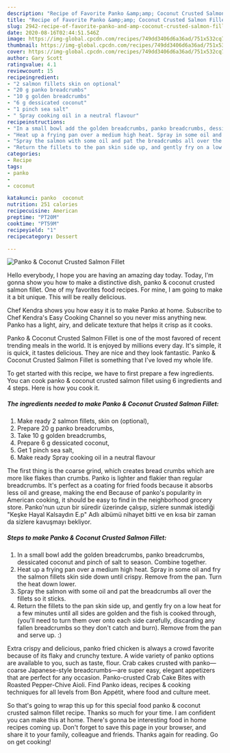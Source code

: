 ```yaml
---
description: "Recipe of Favorite Panko &amp;amp; Coconut Crusted Salmon Fillet"
title: "Recipe of Favorite Panko &amp;amp; Coconut Crusted Salmon Fillet"
slug: 2942-recipe-of-favorite-panko-and-amp-coconut-crusted-salmon-fillet
date: 2020-08-16T02:44:51.546Z
image: https://img-global.cpcdn.com/recipes/749dd3406d6a36ad/751x532cq70/panko-coconut-crusted-salmon-fillet-recipe-main-photo.jpg
thumbnail: https://img-global.cpcdn.com/recipes/749dd3406d6a36ad/751x532cq70/panko-coconut-crusted-salmon-fillet-recipe-main-photo.jpg
cover: https://img-global.cpcdn.com/recipes/749dd3406d6a36ad/751x532cq70/panko-coconut-crusted-salmon-fillet-recipe-main-photo.jpg
author: Gary Scott
ratingvalue: 4.1
reviewcount: 15
recipeingredient:
- "2 salmon fillets skin on optional"
- "20 g panko breadcrumbs"
- "10 g golden breadcrumbs"
- "6 g dessicated coconut"
- "1 pinch sea salt"
- " Spray cooking oil in a neutral flavour"
recipeinstructions:
- "In a small bowl add the golden breadcrumbs, panko breadcrumbs, dessicated coconut and pinch of salt to season. Combine together."
- "Heat up a frying pan over a medium high heat. Spray in some oil and fry the salmon fillets skin side down until crispy. Remove from the pan. Turn the heat down lower."
- "Spray the salmon with some oil and pat the breadcrumbs all over the fillets so it sticks."
- "Return the fillets to the pan skin side up, and gently fry on a low heat for a few minutes until all sides are golden and the fish is cooked through, (you&#39;ll need to turn them over onto each side carefully, discarding any fallen breadcrumbs so they don&#39;t catch and burn). Remove from the pan and serve up. :)"
categories:
- Recipe
tags:
- panko
- 
- coconut

katakunci: panko  coconut 
nutrition: 251 calories
recipecuisine: American
preptime: "PT20M"
cooktime: "PT59M"
recipeyield: "1"
recipecategory: Dessert

---
```



![Panko &amp; Coconut Crusted Salmon Fillet](https://img-global.cpcdn.com/recipes/749dd3406d6a36ad/751x532cq70/panko-coconut-crusted-salmon-fillet-recipe-main-photo.jpg)

Hello everybody, I hope you are having an amazing day today. Today, I'm gonna show you how to make a distinctive dish, panko &amp; coconut crusted salmon fillet. One of my favorites food recipes. For mine, I am going to make it a bit unique. This will be really delicious.

Chef Kendra shows you how easy it is to make Panko at home. Subscribe to Chef Kendra&#39;s Easy Cooking Channel so you never miss anything new. Panko has a light, airy, and delicate texture that helps it crisp as it cooks.

Panko &amp; Coconut Crusted Salmon Fillet is one of the most favored of recent trending meals in the world. It is enjoyed by millions every day. It's simple, it is quick, it tastes delicious. They are nice and they look fantastic. Panko &amp; Coconut Crusted Salmon Fillet is something that I've loved my whole life.


To get started with this recipe, we have to first prepare a few ingredients. You can cook panko &amp; coconut crusted salmon fillet using 6 ingredients and 4 steps. Here is how you cook it.

<!--inarticleads1-->

##### The ingredients needed to make Panko &amp; Coconut Crusted Salmon Fillet:

1. Make ready 2 salmon fillets, skin on (optional),
1. Prepare 20 g panko breadcrumbs,
1. Take 10 g golden breadcrumbs,
1. Prepare 6 g dessicated coconut,
1. Get 1 pinch sea salt,
1. Make ready  Spray cooking oil in a neutral flavour


The first thing is the coarse grind, which creates bread crumbs which are more like flakes than crumbs. Panko is lighter and flakier than regular breadcrumbs. It&#39;s perfect as a coating for fried foods because it absorbs less oil and grease, making the end Because of panko&#39;s popularity in American cooking, it should be easy to find in the neighborhood grocery store. Panko&#39;nun uzun bir süredir üzerinde çalışıp, sizlere sunmak istediği &#34;Keşke Hayal Kalsaydın E.p&#34; Adlı albümü nihayet bitti ve en kısa bir zaman da sizlere kavuşmayı bekliyor. 

<!--inarticleads2-->

##### Steps to make Panko &amp; Coconut Crusted Salmon Fillet:

1. In a small bowl add the golden breadcrumbs, panko breadcrumbs, dessicated coconut and pinch of salt to season. Combine together.
1. Heat up a frying pan over a medium high heat. Spray in some oil and fry the salmon fillets skin side down until crispy. Remove from the pan. Turn the heat down lower.
1. Spray the salmon with some oil and pat the breadcrumbs all over the fillets so it sticks.
1. Return the fillets to the pan skin side up, and gently fry on a low heat for a few minutes until all sides are golden and the fish is cooked through, (you&#39;ll need to turn them over onto each side carefully, discarding any fallen breadcrumbs so they don&#39;t catch and burn). Remove from the pan and serve up. :)


Extra crispy and delicious, panko fried chicken is always a crowd favorite because of its flaky and crunchy texture. A wide variety of panko options are available to you, such as taste, flour. Crab cakes crusted with panko—coarse Japanese-style breadcrumbs—are super easy, elegant appetizers that are perfect for any occasion. Panko-crusted Crab Cake Bites with Roasted Pepper-Chive Aioli. Find Panko ideas, recipes &amp; cooking techniques for all levels from Bon Appétit, where food and culture meet. 

So that's going to wrap this up for this special food panko &amp; coconut crusted salmon fillet recipe. Thanks so much for your time. I am confident you can make this at home. There's gonna be interesting food in home recipes coming up. Don't forget to save this page in your browser, and share it to your family, colleague and friends. Thanks again for reading. Go on get cooking!
